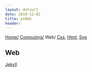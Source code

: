 ```yaml
---
layout: default
date: 2019-12-02
title: ptWeb
header:
---
```

<div id="preamble">
<div class="sectionbody">
<div class="paragraph">
<p><span class="small"><a href="../../index.html">Home/</a></span>
<span class="small"><a href="../index.html">Computing/</a></span>
<span class="small">Web/</span>
<span class="small"><a href="css">Css</a></span>, <span class="small"><a href="html">Html</a></span>, <span class="small"><a href="svg">Svg</a></span></p>
</div>
</div>
</div>
<div class="sect1">
<h2 id="_web">Web</h2>
<div class="sectionbody">
<div class="paragraph">
<p><a href="jekyll.html">Jekyll</a></p>
</div>
</div>
</div>

